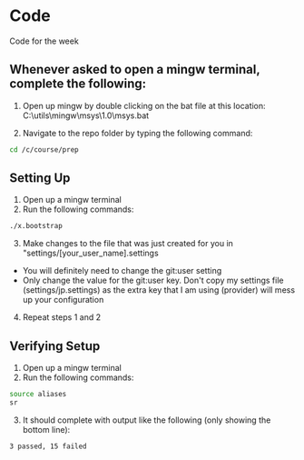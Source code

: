# Code

Code for the week

## Whenever asked to open a mingw terminal, complete the following:

1. Open up mingw by double clicking on the bat file at this location: C:\utils\mingw\msys\1.0\msys.bat

2. Navigate to the repo folder by typing the following command:

```bash
cd /c/course/prep
```

## Setting Up

1. Open up a mingw terminal
2. Run the following commands:
```bash
./x.bootstrap
```
3. Make changes to the file that was just created for you in "settings/[your_user_name].settings
  * You will definitely need to change the git:user setting
  * Only change the value for the git:user key. Don't copy my settings file (settings/jp.settings) as the extra key that I am using (provider) will mess up your configuration

4. Repeat steps 1 and 2

## Verifying Setup

1. Open up a mingw terminal
2. Run the following commands:
```bash
source aliases
sr
```
3. It should complete with output like the following (only showing the bottom line):
```bash
3 passed, 15 failed
```

